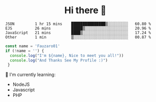 <h1  align='center'> Hi there 👋 </h1>

<p align='center'> </p>

<!--START_SECTION:waka-->
```text
JSON         1 hr 15 mins    ███████████████▒░░░░░░░░░   60.80 % 
EJS          26 mins         █████▒░░░░░░░░░░░░░░░░░░░   20.96 % 
JavaScript   21 mins         ████▒░░░░░░░░░░░░░░░░░░░░   17.24 % 
Other        1 min           ▒░░░░░░░░░░░░░░░░░░░░░░░░   00.87 % 
```
<!--END_SECTION:waka-->

```javascript
const name = 'Fauzaro01'
if (!name = '') {
  console.log("I'm ${name}, Nice to meet you all!"))
  console.log("And Thanks See My Profile :)")
 }
```

:page_with_curl: I'm currently learning:
- NodeJS
- Javascript
- PHP

